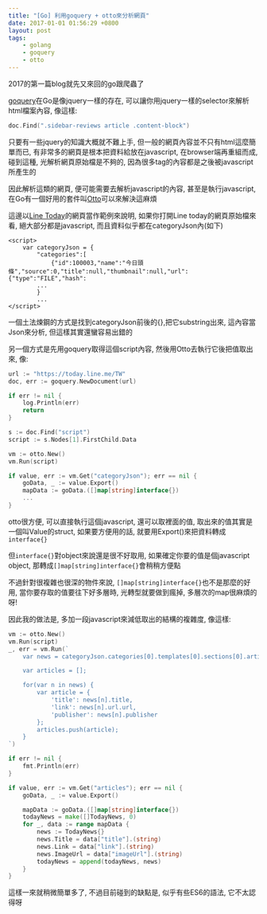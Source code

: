 ```yaml
---
title: "[Go] 利用goquery + otto來分析網頁"
date: 2017-01-01 01:56:29 +0800
layout: post
tags: 
    - golang
    - goquery
    - otto
---
```


2017的第一篇blog就先又來回的go跟爬蟲了

[goquery](https://github.com/PuerkitoBio/goquery)在Go是像jquery一樣的存在, 可以讓你用jquery一樣的selector來解析html檔案內容, 像這樣:

```go
doc.Find(".sidebar-reviews article .content-block")
```

只要有一些jquery的知識大概就不難上手, 但一般的網頁內容並不只有html這麼簡單而已, 有非常多的網頁是根本把資料給放在javascript, 在browser端再重組而成,
碰到這種, 光解析網頁原始檔是不夠的, 因為很多tag的內容都是之後被javascript所產生的

因此解析這類的網頁, 便可能需要去解析javascript的內容, 甚至是執行javascript, 在Go有一個好用的套件叫[Otto](https://github.com/robertkrimen/otto)可以來解決這麻煩

這邊以[Line Today](https://today.line.me/TW)的網頁當作範例來說明, 如果你打開Line today的網頁原始檔來看, 絕大部分都是javascript, 而且資料似乎都在categoryJson內(如下)

```
<script>
    var categoryJson = {
		"categories":[
			{"id":100003,"name":"今日頭條","source":0,"title":null,"thumbnail":null,"url":{"type":"FILE","hash":
		...
		}
		...
</script>
```

一個土法煉鋼的方式是找到categoryJson前後的{},把它substring出來, 這內容當Json來分析, 但這樣其實還蠻容易出錯的

另一個方式是先用goquery取得這個script內容, 然後用Otto去執行它後把值取出來, 像:

```go
url := "https://today.line.me/TW"
doc, err := goquery.NewDocument(url)

if err != nil {
	log.Println(err)
	return
}

s := doc.Find("script")
script := s.Nodes[1].FirstChild.Data

vm := otto.New()
vm.Run(script)

if value, err := vm.Get("categoryJson"); err == nil {
	goData, _ := value.Export()
	mapData := goData.([]map[string]interface{})
	...
}
```

otto很方便, 可以直接執行這個javascript, 還可以取裡面的值, 取出來的值其實是一個叫Value的struct, 如果要方便用的話, 就要用Export()來把資料轉成`interface{}`

但`interface{}`對object來說還是很不好取用, 如果確定你要的值是個javascript object, 那轉成`[]map[string]interface{}`會稍稍方便點

不過針對很複雜也很深的物件來說, `[]map[string]interface{}`也不是那麼的好用, 當你要存取的值要往下好多層時, 光轉型就要做到瘋掉, 多層次的map很麻煩的呀!

因此我的做法是, 多加一段javascript來減低取出的結構的複雜度, 像這樣:

```go
vm := otto.New()
vm.Run(script)
_, err = vm.Run(`
	var news = categoryJson.categories[0].templates[0].sections[0].articles;

	var articles = [];

	for(var n in news) {
		var article = {
			'title': news[n].title,
			'link': news[n].url.url,
			'publisher': news[n].publisher
		};
		articles.push(article);
	}
`)

if err != nil {
	fmt.Println(err)
}

if value, err := vm.Get("articles"); err == nil {
	goData, _ := value.Export()

	mapData := goData.([]map[string]interface{})
	todayNews = make([]TodayNews, 0)
	for _, data := range mapData {
		news := TodayNews{}
		news.Title = data["title"].(string)
		news.Link = data["link"].(string)
		news.ImageUrl = data["imageUrl"].(string)
		todayNews = append(todayNews, news)
	}
}
```

這樣一來就稍微簡單多了, 不過目前碰到的缺點是, 似乎有些ES6的語法, 它不太認得呀